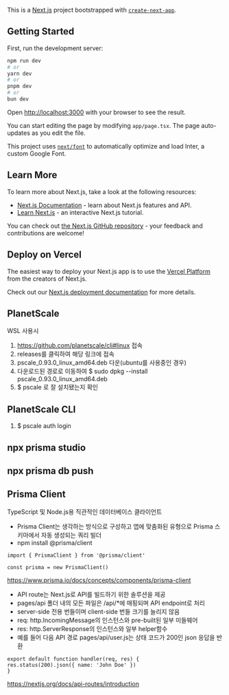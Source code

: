 This is a [Next.js](https://nextjs.org/) project bootstrapped with [`create-next-app`](https://github.com/vercel/next.js/tree/canary/packages/create-next-app).

## Getting Started

First, run the development server:

```bash
npm run dev
# or
yarn dev
# or
pnpm dev
# or
bun dev
```

Open [http://localhost:3000](http://localhost:3000) with your browser to see the result.

You can start editing the page by modifying `app/page.tsx`. The page auto-updates as you edit the file.

This project uses [`next/font`](https://nextjs.org/docs/basic-features/font-optimization) to automatically optimize and load Inter, a custom Google Font.

## Learn More

To learn more about Next.js, take a look at the following resources:

- [Next.js Documentation](https://nextjs.org/docs) - learn about Next.js features and API.
- [Learn Next.js](https://nextjs.org/learn) - an interactive Next.js tutorial.

You can check out [the Next.js GitHub repository](https://github.com/vercel/next.js/) - your feedback and contributions are welcome!

## Deploy on Vercel

The easiest way to deploy your Next.js app is to use the [Vercel Platform](https://vercel.com/new?utm_medium=default-template&filter=next.js&utm_source=create-next-app&utm_campaign=create-next-app-readme) from the creators of Next.js.

Check out our [Next.js deployment documentation](https://nextjs.org/docs/deployment) for more details.

## PlanetScale
WSL 사용시
1. https://github.com/planetscale/cli#linux 접속
2. releases를 클릭하여 해당 링크에 접속
3. pscale_0.93.0_linux_amd64.deb 다운(ubuntu를 사용중인 경우)
4. 다운로드된 경로로 이동하여 $ sudo dpkg --install pscale_0.93.0_linux_amd64.deb
5. $ pscale 로 잘 설치됐는지 확인

## PlanetScale CLI
1. $ pscale auth login

## npx prisma studio
## npx prisma db push

## Prisma Client
TypeScript 및 Node.js용 직관적인 데이터베이스 클라이언트
- Prisma Client는 생각하는 방식으로 구성하고 앱에 맞춤화된 유형으로 Prisma 스키마에서 자동 생성되는 쿼리 빌더
- npm install @prisma/client
```
import { PrismaClient } from '@prisma/client'

const prisma = new PrismaClient()
```
https://www.prisma.io/docs/concepts/components/prisma-client

- API route는 Next.js로 API를 빌드하기 위한 솔루션을 제공 
- pages/api 폴더 내의 모든 파일은 /api/*에 매핑되며 API endpoint로 처리
- server-side 전용 번들이며 client-side 번들 크기를 늘리지 않음
- req: http.IncomingMessage의 인스턴스와 pre-built된 일부 미들웨어
- res: http.ServerResponse의 인스턴스와 일부 helper함수
- 예를 들어 다음 API 경로 pages/api/user.js는 상태 코드가 200인 json 응답을 반환
```
export default function handler(req, res) {
res.status(200).json({ name: 'John Doe' })
}
```
https://nextjs.org/docs/api-routes/introduction